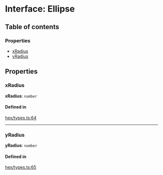 # Interface: Ellipse

## Table of contents

### Properties

- [xRadius](Ellipse.md#xRadius)
- [yRadius](Ellipse.md#yRadius)

## Properties

### <a id="xRadius" name="xRadius"></a> xRadius

 **xRadius**: `number`

#### Defined in

[hex/types.ts:64](https://github.com/flauwekeul/honeycomb/blob/3ee146b/src/hex/types.ts#L64)

___

### <a id="yRadius" name="yRadius"></a> yRadius

 **yRadius**: `number`

#### Defined in

[hex/types.ts:65](https://github.com/flauwekeul/honeycomb/blob/3ee146b/src/hex/types.ts#L65)
